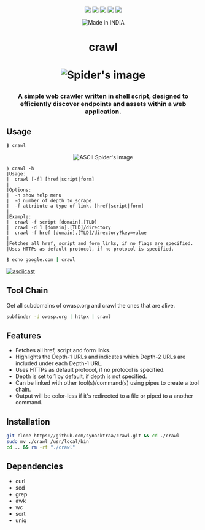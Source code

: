 <p align=center>
<br>
<a href="http://makeapullrequest.com"><img src="https://img.shields.io/badge/PRs-welcome-darkred.svg"></a>
<img src="https://img.shields.io/badge/os-linux-darkred">
<img src="https://img.shields.io/badge/os-mac-darkred">
<img src="https://img.shields.io/badge/os-windows-darkred">
<img src="https://img.shields.io/badge/os-android-darkred">
<br>
</p>

<p align="center">
<a><img title="Made in INDIA" src="https://img.shields.io/badge/MADE%20IN-INDIA-SCRIPT?colorA=%23ff8100&colorB=%23017e40&colorC=%23ff0000&style=for-the-badge"></a>
</p>

<h1 align="center">crawl<h1>

<p align="center">
<img src="https://imgur.com/kN5LnMQ.jpg" alt="Spider's image"/>
</p>

<h3 align="center">
A simple web crawler written in shell script, designed to efficiently discover endpoints and assets within a web application.
</h3>

##  Usage

```bash
$ crawl
```

<p align="center">
<img src="https://imgur.com/tsLsR6Z.png" alt="ASCII Spider's image"/>
</p>

```
$ crawl -h
|Usage:
|  crawl [-f] [href|script|form] 
|
|Options:
|  -h show help menu
|  -d number of depth to scrape.
|  -f attribute a type of link. [href|script|form]
|
|Example:
|  crawl -f script [domain].[TLD]
|  crawl -d 1 [domain].[TLD]/directory
|  crawl -f href [domain].[TLD]/directory?key=value
|
|Fetches all href, script and form links, if no flags are specified.
|Uses HTTPs as default protocol, if no protocol is specified.                                                               
```

```bash
$ echo google.com | crawl
```

[![asciicast](https://imgur.com/XmhgWm5.png)](https://asciinema.org/a/1nQQGtpE6q8qweVS2q9dfpAaa)

##  Tool Chain

Get all subdomains of owasp.org and crawl the ones that are alive.

```bash
subfinder -d owasp.org | httpx | crawl
```
  
## Features
-   Fetches all href, script and form links.
-   Highlights the Depth-1 URLs and indicates which Depth-2 URLs are included under each Depth-1 URL.
-   Uses HTTPs as default protocol, if no protocol is specified.
-   Depth is set to 1 by default, if depth is not specified.
-   Can be linked with other tool(s)/command(s) using pipes to create a tool chain.
-   Output will be color-less if it's redirected to a file or piped to a another command.
  
##  Installation

```bash
git clone https://github.com/synacktraa/crawl.git && cd ./crawl
sudo mv ./crawl /usr/local/bin
cd .. && rm -rf "./crawl"
```

##  Dependencies

- curl
- sed
- grep
- awk
- wc
- sort
- uniq
